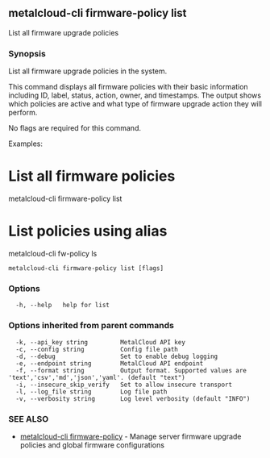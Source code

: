 ## metalcloud-cli firmware-policy list

List all firmware upgrade policies

### Synopsis

List all firmware upgrade policies in the system.

This command displays all firmware policies with their basic information including
ID, label, status, action, owner, and timestamps. The output shows which policies
are active and what type of firmware upgrade action they will perform.

No flags are required for this command.

Examples:
  # List all firmware policies
  metalcloud-cli firmware-policy list
  
  # List policies using alias
  metalcloud-cli fw-policy ls

```
metalcloud-cli firmware-policy list [flags]
```

### Options

```
  -h, --help   help for list
```

### Options inherited from parent commands

```
  -k, --api_key string         MetalCloud API key
  -c, --config string          Config file path
  -d, --debug                  Set to enable debug logging
  -e, --endpoint string        MetalCloud API endpoint
  -f, --format string          Output format. Supported values are 'text','csv','md','json','yaml'. (default "text")
  -i, --insecure_skip_verify   Set to allow insecure transport
  -l, --log_file string        Log file path
  -v, --verbosity string       Log level verbosity (default "INFO")
```

### SEE ALSO

* [metalcloud-cli firmware-policy](metalcloud-cli_firmware-policy.md)	 - Manage server firmware upgrade policies and global firmware configurations

